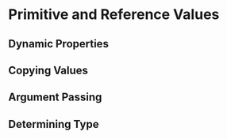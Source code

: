 # Primitive and Reference Values

## Dynamic Properties

## Copying Values

## Argument Passing

## Determining Type
